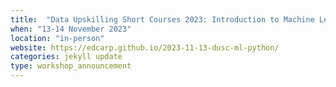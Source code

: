 ```yaml
---
title:  "Data Upskilling Short Courses 2023: Introduction to Machine Learning in Python"
when: "13-14 November 2023"
location: "in-person"
website: https://edcarp.github.io/2023-11-13-dusc-ml-python/
categories: jekyll update
type: workshop_announcement
---
```

